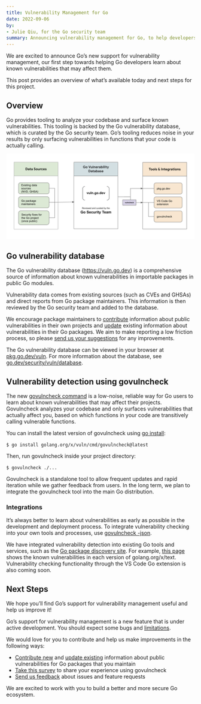 ```yaml
---
title: Vulnerability Management for Go
date: 2022-09-06
by:
- Julie Qiu, for the Go security team
summary: Announcing vulnerability management for Go, to help developers learn about known vulnerabilities in their dependencies.
---
```


We are excited to announce Go’s new support for vulnerability management, our
first step towards helping Go developers learn about known vulnerabilities that
may affect them.

This post provides an overview of what’s available today and next steps for this project.

## Overview

Go provides tooling to analyze your codebase and surface known vulnerabilities.
This tooling is backed by the Go vulnerability database,
which is curated by the Go security team.
Go’s tooling reduces noise in your results by only surfacing vulnerabilities
in functions that your code is actually calling.

<div class="image">
  <center>
    <img src="vuln/architecture.png" alt="Architecture diagram of Go's vulnerability management system"></img>
  </center>
</div>

## Go vulnerability database

The Go vulnerability database (https://vuln.go.dev) is a comprehensive source
of information about known vulnerabilities in importable packages in public Go modules.

Vulnerability data comes from existing sources (such as CVEs and GHSAs)
and direct reports from Go package maintainers.
This information is then reviewed by the Go security team and added to the database.

We encourage package maintainers to [contribute](/s/vulndb-report-new)
information about public vulnerabilities in their own projects and [update](https://go.dev/s/vulndb-report-feedback)
existing information about vulnerabilities in their Go packages.
We aim to make reporting a low friction process,
so please [send us your suggestions](https://golang.org/s/vuln-feedback) for
any improvements.

The Go vulnerability database can be viewed in your browser at [pkg.go.dev/vuln](https://pkg.go.dev/vuln).
For more information about the database, see [go.dev/security/vuln/database](https://go.dev/security/vuln/database).

## Vulnerability detection using govulncheck

The new [govulncheck command](https://pkg.go.dev/golang.org/x/vuln/cmd/govulncheck) is a low-noise,
reliable way for Go users to learn about known vulnerabilities that may
affect their projects.
Govulncheck analyzes your codebase and only surfaces vulnerabilities that
actually affect you,
based on which functions in your code are transitively calling vulnerable functions.

You can install the latest version of govulncheck using
[go install](https://pkg.go.dev/cmd/go#hdr-Compile_and_install_packages_and_dependencies):
```
$ go install golang.org/x/vuln/cmd/govulncheck@latest
```

Then, run govulncheck inside your project directory:
```
$ govulncheck ./...
```

Govulncheck is a standalone tool to allow frequent updates and rapid iteration
while we gather feedback from users.
In the long term, we plan to integrate the govulncheck tool into the main Go distribution.

### Integrations

It’s always better to learn about vulnerabilities as early as possible
in the development and deployment process. To integrate vulnerability
checking into your own tools and processes, use
[govulncheck -json](https://pkg.go.dev/golang.org/x/vuln/cmd/govulncheck#hdr-Flags).

We have integrated vulnerability detection into existing Go tools and services,
such as the [Go package discovery site](https://pkg.go.dev).
For example, [this page](https://pkg.go.dev/golang.org/x/text?tab=versions)
shows the known vulnerabilities in each version of golang.org/x/text.
Vulnerability checking functionality through the VS Code Go extension is also coming soon.


## Next Steps

We hope you’ll find Go’s support for vulnerability management useful and help us improve it!

Go’s support for vulnerability management is a new feature that is under active development.
You should expect some bugs and [limitations](https://pkg.go.dev/golang.org/x/vuln/cmd/govulncheck#hdr-Limitations).

We would love for you to contribute and help us make improvements in the
following ways:

- [Contribute new](https://golang.org/s/vulndb-report-new) and
  [update existing](https://go.dev/s/vulndb-report-feedback) information about
  public vulnerabilities for Go packages that you maintain
- [Take this survey](https://golang.org/s/govulncheck-feedback) to share your
  experience using govulncheck
- [Send us feedback](https://golang.org/s/vuln-feedback) about issues and
  feature requests

We are excited to work with you to build a better and more secure Go ecosystem.
